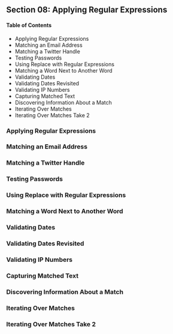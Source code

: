## Section 08: Applying Regular Expressions

#### Table of Contents

- Applying Regular Expressions
- Matching an Email Address
- Matching a Twitter Handle
- Testing Passwords
- Using Replace with Regular Expressions
- Matching a Word Next to Another Word
- Validating Dates
- Validating Dates Revisited
- Validating IP Numbers
- Capturing Matched Text
- Discovering Information About a Match
- Iterating Over Matches
- Iterating Over Matches Take 2

### Applying Regular Expressions

### Matching an Email Address

### Matching a Twitter Handle

### Testing Passwords

### Using Replace with Regular Expressions

### Matching a Word Next to Another Word

### Validating Dates

### Validating Dates Revisited

### Validating IP Numbers

### Capturing Matched Text

### Discovering Information About a Match

### Iterating Over Matches

### Iterating Over Matches Take 2
